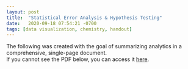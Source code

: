 ```yaml
---
layout: post
title:  "Statistical Error Analysis & Hypothesis Testing"
date:   2020-09-18 07:54:21 -0700
tags: [data visualization, chemistry, handout]
---
```


The following was created with the goal of summarizing analytics in a comprehensive, single-page document.  
If you cannot see the PDF below, you can access it <a href="/assets/handouts/2020-09-stat-error.pdf" target="_blank" rel="noopener noreferrer">here</a>.

<object data="/assets/handouts/2020-09-stat-error.pdf" width="100%" height="800px" type='application/pdf'></object>
